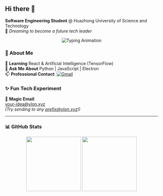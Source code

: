 ## Hi there 👋

**Software Engineering Student** @ Huazhong University of Science and Technology  
🌟 *Dreaming to become a future tech leader*  

<p align="center">
  <img src="https://readme-typing-svg.demolab.com?font=Fira+Code&weight=600&size=22&pause=1000&color=68D7F7&center=true&vCenter=true&width=435&lines=Full-Stack+Developer;Open-Source+Enthusiast;AI+Explorer" alt="Typing Animation" />
</p>

### 🚀 About Me
  
🌱 **Learning** React & Artificial Intelligence (TensorFlow)  
💬 **Ask Me About** Python | JavaScript | Electron  
📫 **Professional Contact**: [![Gmail](https://img.shields.io/badge/-haoylon@gmail.com-D14836?style=flat&logo=gmail&logoColor=white)](mailto:haoylon@gmail.com)  

### ✨ Fun Tech Experiment
📮 **Magic Email**:  
[your-idea@ylon.xyz](mailto:test@ylon.xyz)  
*(Try sending to any prefix@ylon.xyz!)*  

---

### 📊 GitHub Stats
<p align="center">
  <img height="180em" src="https://github-readme-stats.vercel.app/api?username=Hydralune&show_icons=true&theme=default&border_color=dfe1e5&bg_color=ffffff&text_color=333333" />
  <img height="180em" src="https://github-readme-stats.vercel.app/api/top-langs/?username=Hydralune&layout=compact&theme=default&border_color=dfe1e5&bg_color=ffffff&text_color=333333" />
</p>


<!--
**Hydralune/Hydralune** is a ✨ _special_ ✨ repository because its `README.md` (this file) appears on your GitHub profile.

Here are some ideas to get you started:

- 🔭 I’m currently working on ...
- 🌱 I’m currently learning ...
- 👯 I’m looking to collaborate on ...
- 🤔 I’m looking for help with ...
- 💬 Ask me about ...
- 📫 How to reach me: ...
- 😄 Pronouns: ...
- ⚡ Fun fact: ...
-->
